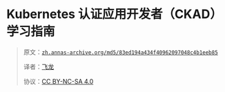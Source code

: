 # Kubernetes 认证应用开发者（CKAD）学习指南

> 原文：[`zh.annas-archive.org/md5/83ed194a434f40962097048c4b1eeb85`](https://zh.annas-archive.org/md5/83ed194a434f40962097048c4b1eeb85)
> 
> 译者：[飞龙](https://github.com/wizardforcel)
> 
> 协议：[CC BY-NC-SA 4.0](http://creativecommons.org/licenses/by-nc-sa/4.0/)